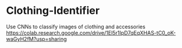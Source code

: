 # Clothing-Identifier
Use CNNs to classify images of clothing and accessories
https://colab.research.google.com/drive/1El5r1IpD7qEqXHAS-tC0_oK-waGyH2fM?usp=sharing

